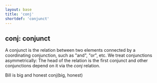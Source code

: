 ```yaml
---
layout: base
title: 'conj'
shortdef: 'conjunct'
---
```


## conj: conjunct

A conjunct is the relation between two elements connected by a
coordinating conjunction, such as "and", "or", etc.  We treat
conjunctions asymmetrically: The head of the relation is the first
conjunct and other conjunctions depend on it via the *conj* relation.

<div class="sd-parse">
Bill is big and honest
conj(big, honest)
</div>
